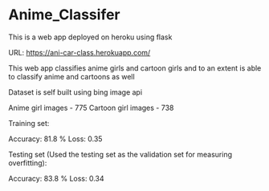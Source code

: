 # Anime_Classifer

This is a web app deployed on heroku using flask

URL: https://ani-car-class.herokuapp.com/

This web app classifies anime girls and cartoon girls and to an extent is able to classify anime and cartoons as well 

Dataset is self built using bing image api 

Anime girl images - 775
Cartoon girl images - 738

Training set:

Accuracy:  81.8 %
Loss: 0.35

Testing set (Used the testing set as the validation set for measuring overfitting):

Accuracy: 83.8 %
Loss: 0.34
